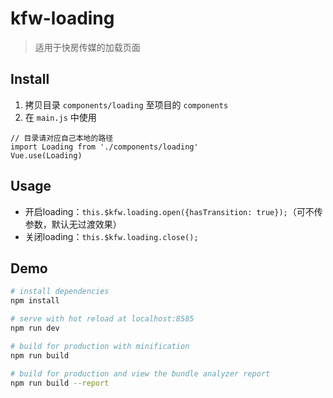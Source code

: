 # kfw-loading

> 适用于快房传媒的加载页面

## Install
1. 拷贝目录 `components/loading` 至项目的 `components`
2. 在 `main.js` 中使用
```
// 目录请对应自己本地的路径
import Loading from './components/loading'
Vue.use(Loading)
```

## Usage
- 开启loading：`this.$kfw.loading.open({hasTransition: true});`（可不传参数，默认无过渡效果）
- 关闭loading：`this.$kfw.loading.close();`


## Demo

``` bash
# install dependencies
npm install

# serve with hot reload at localhost:8585
npm run dev

# build for production with minification
npm run build

# build for production and view the bundle analyzer report
npm run build --report
```
